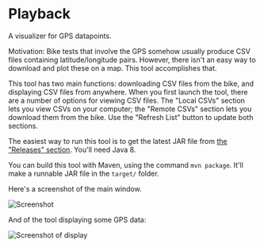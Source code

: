 # Playback
A visualizer for GPS datapoints.

Motivation: Bike tests that involve the GPS somehow usually produce CSV files containing latitude/longitude pairs. However, there isn't an easy way to download and plot these on a map. This tool accomplishes that.

This tool has two main functions: downloading CSV files from the bike, and displaying CSV files from anywhere. When you first launch the tool, there are a number of options for viewing CSV files. The "Local CSVs" section lets you view CSVs on your computer; the "Remote CSVs" section lets you download them from the bike. Use the "Refresh List" button to update both sections.

The easiest way to run this tool is to get the latest JAR file from [the "Releases" section][1]. You'll need Java 8.

You can build this tool with Maven, using the command `mvn package`. It'll make a runnable JAR file in the `target/` folder. 

Here's a screenshot of the main window.

![Screenshot][2]

And of the tool displaying some GPS data:

![Screenshot of display][3]

  [1]: https://github.com/CornellAutonomousBikeTeam/Playback/releases
  [2]: https://user-images.githubusercontent.com/1981364/27975744-77f1a6b8-6331-11e7-949c-48fe8cc5a42e.png
  [3]: https://user-images.githubusercontent.com/1981364/28427102-1d7cd1dc-6d43-11e7-88ac-852dd79e565b.png
